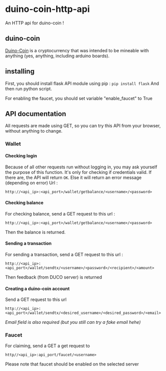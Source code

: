 # duino-coin-http-api
An HTTP api for duino-coin ! 

## duino-coin 
[Duino-Coin](https://github.com/revoxhere/duino-coin) is a cryptocurrency that was intended to be mineable with anything (yes, anything, including arduino boards).

## installing
First, you should install flask API module using pip :
`pip install flask`
And then run python script.

For enabling the faucet, you should set variable "enable_faucet" to True


## API documentation
All requests are made using GET, so you can try this API from your browser, without anything to change.

### Wallet
#### Checking login
Because of all other requests run without logging in, you may ask yourself the purpose of this function.
It's only for checking if credentials valid.
If there are, the API will return `OK`. Else it will return an error message (depending on error)
Url : 

`http://<api_ip>:<api_port>/wallet/getbalance/<username>/<password>`

#### Checking balance
For checking balance, send a GET request to this url : 


`http://<api_ip>:<api_port>/wallet/getbalance/<username>/<password>`


Then the balance is returned.

#### Sending a transaction
For sending a transaction, send a GET request to this url : 


`http://<api_ip>:<api_port>/wallet/sendtx/<username>/<password>/<recipient>/<amount>`


Then feedback (from DUCO server) is returned

#### Creating a duino-coin account
Send a GET request to this url 


`http://<api_ip>:<api_port>/wallet/sendtx/<desired_username>/<desired_password>/<email>`


*Email field is also required (but you still can try a fake email hehe)*

### Faucet
For claiming, send a GET a get request to 


`http//<api_ip>:api_port/faucet/<username>`


Please note that faucet should be enabled on the selected server
